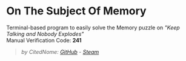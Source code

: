 # On The Subject Of Memory
Terminal-based program to easily solve the Memory puzzle on *"Keep Talking and Nobody Explodes"* <br />
Manual Verification Code: **241**
>_by CitedNome: [GitHub](https://github.com/CitedNome) - [Steam](https://steamcommunity.com/profiles/76561198870819840/)_

